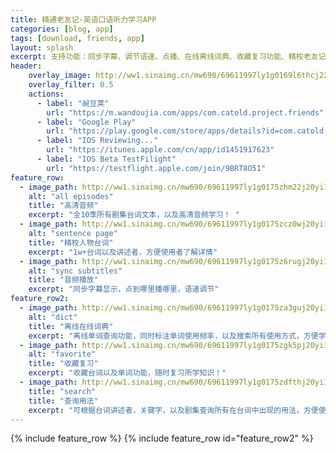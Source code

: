 ```yaml
---
title: 精通老友记-英语口语听力学习APP
categories: [blog, app]
tags: [download, friends, app]
layout: splash
excerpt: 支持功能：同步字幕、调节语速、点播、在线离线词典、收藏复习功能、精校老友记全季剧本！ [Android更新日志](/blog/app/friends-app-android-changelog) [IOS更新日志](/blog/app/friends-app-ios-changelog)
header:
    overlay_image: http://ww1.sinaimg.cn/mw690/69611997ly1g0169l6thcj22801e01kz.jpg
    overlay_filter: 0.5
    actions:
      - label: "豌豆荚"
        url: "https://m.wandoujia.com/apps/com.catold.project.friends"
      - label: "Google Play"
        url: "https://play.google.com/store/apps/details?id=com.catold.project.friends"
      - label: "IOS Reviewing..."
        url: "https://itunes.apple.com/cn/app/id1451917623"
      - label: "IOS Beta TestFilight"
        url: "https://testflight.apple.com/join/9BRT8O51"
feature_row:
  - image_path: http://ww1.sinaimg.cn/mw690/69611997ly1g0175zhm22j20yi1pcag8.jpg
    alt: "all episodes"
    title: "高清音频"
    excerpt: "全10季所有剧集台词文本，以及高清音频学习！ "
  - image_path: http://ww1.sinaimg.cn/mw690/69611997ly1g0175zcz0wj20yi1pcn4c.jpg
    alt: "sentence page"
    title: "精校人物台词"
    excerpt: "1w+台词以及讲述者，方便使用者了解详情"
  - image_path: http://ww1.sinaimg.cn/mw690/69611997ly1g0175z6rugj20yi1pctex.jpg
    alt: "sync subtitles"
    title: "音频播放"
    excerpt: "同步字幕显示，点到哪里播哪里，语速调节"
feature_row2:
  - image_path: http://ww1.sinaimg.cn/mw690/69611997ly1g0175za3guj20yi1pcafp.jpg
    alt: "dict"
    title: "离线在线词典"
    excerpt: "离线单词查询功能，同时标注单词使用频率，以及搜索所有使用方式，方便学习者了解该单词的重要程度！ "
  - image_path: http://ww1.sinaimg.cn/mw690/69611997ly1g0175zgk5pj20yi1pcq81.jpg
    alt: "favorite"
    title: "收藏复习"
    excerpt: "收藏台词以及单词功能，随时复习所学知识！"
  - image_path: http://ww1.sinaimg.cn/mw690/69611997ly1g0175zdfthj20yi1pcwji.jpg
    title: "search"
    title: "查询用法"
    excerpt: "可根据台词讲述者，关键字，以及剧集查询所有在台词中出现的用法，方便使用者快速掌握单词使用方式！"
---
```


{% include feature_row %}
{% include feature_row id="feature_row2" %}